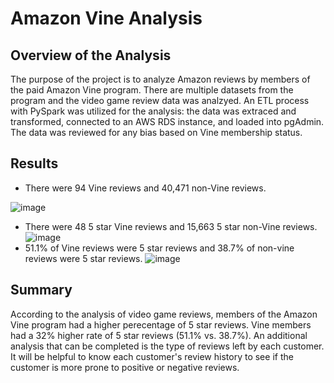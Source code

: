 # Amazon Vine Analysis
## Overview of the Analysis
The purpose of the project is to analyze Amazon reviews by members of the paid Amazon Vine program. There are multiple datasets from the program and the video game review data was analzyed. An ETL process with PySpark was utilized for the analysis: the data was extraced and transformed, connected to an AWS RDS instance, and loaded into pgAdmin. The data was reviewed for any bias based on Vine membership status.
## Results
- There were 94 Vine reviews and 40,471 non-Vine reviews.

![image](https://user-images.githubusercontent.com/67160240/182483766-209ab2e9-5f4a-469a-992b-f4a8441b6fdd.png)
- There were 48 5 star Vine reviews and 15,663 5 star non-Vine reviews.
![image](https://user-images.githubusercontent.com/67160240/182483852-b19416dd-c8f5-4770-a6d8-cf7f3841d7bc.png)
- 51.1% of Vine reviews were 5 star reviews and 38.7% of non-vine reviews were 5 star reviews.
![image](https://user-images.githubusercontent.com/67160240/182483898-41fe891e-2f3b-4af0-b05c-b0ea3b6761b1.png)
## Summary
According to the analysis of video game reviews, members of the Amazon Vine program had a higher perecentage of 5 star reviews. Vine members had a 32% higher rate of 5 star reviews (51.1% vs. 38.7%). An additional analysis that can be completed is the type of reviews left by each customer. It will be helpful to know each customer's review history to see if the customer is more prone to positive or negative reviews.
